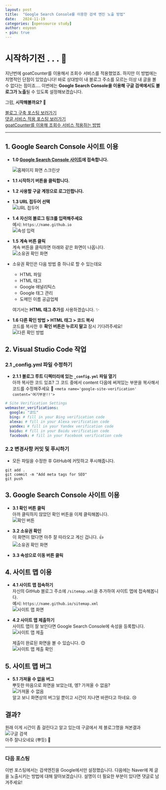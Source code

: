 ```yaml
---
layout: post
title:  "Google Search Console를 이용한 검색 엔진 노출 방법"
date:   2024-11-19
categories: [opensource study]
author: eoyeon
- pin: true
---
```

# 시작하기전 . . . 🍊
지난번에 goatCounter를 이용해서 조회수 서비스를 적용했었죠. 하지만 이 방법에는 치명적인 단점이 있었습니다! 바로 상대방이 내 블로그 주소를 모르는 이상 내 글을 볼 수 없다는 점이죠.... 이번에는 **Google Search Console을 이용해 구글 검색에서도 블로그가 노출**될 수 있도록 설정해보겠습니다.

그럼, **시작해볼까요?** 💎

[블로그 구축 포스팅 보러가기](https://eo-yeon.github.io/posts/first/)  
[댓글 서비스 적용 포스팅 보러가기](https://eo-yeon.github.io/posts/comment/)  
[goatCounter를 이용해 조회수 서비스 적용하는 방법](https://eo-yeon.github.io/posts/goatcounter/)

---

## 1. Google Search Console 사이트 이용
- **1.0 [Google Search Console 사이트](https://search.google.com/search-console/about)에 접속합니다.**

  ![홈페이지 화면 스크린샷](/assets/img/2024-11-19-google_1.PNG)

- **1.1 시작하기 버튼을 클릭합니다.**

- **1.2 사용할 구글 계정으로 로그인합니다.**

- **1.3 URL 접두어 선택**  
  ![URL 접두어](/assets/img/2024-11-19-google_2.PNG)

- **1.4 자신의 블로그 링크를 입력해주세요**  
  예시: `https://name.github.io`  
  ![속성 입력](/assets/img/2024-11-19-google_3.PNG)

- **1.5 계속 버튼 클릭**  
  계속 버튼을 클릭하면 아래와 같은 화면이 나옵니다.  
  ![소유권 확인 화면](/assets/img/2024-11-19-google_4.PNG)

- 소유권 확인은 다음 방법 중 하나로 할 수 있는데요
  - HTML 파일
  - HTML 태그
  - Google 애널리틱스
  - Google 태그 관리
  - 도메인 이름 공급업체

  여기서는 **HTML 태그 추가**를 사용하겠습니다. ✨

- **1.6 다른 확인 방법 > HTML 태그 > 코드 복사**  
  코드를 복사한 후 **확인 버튼은 누르지 말고** 잠시 기다려주세요!  
  ![다른 확인 방법](/assets/img/2024-11-19-google_5.PNG)

## 2. Visual Studio Code 작업

### 2.1 _config.yml 파일 수정하기
- **2.1.1 블로그 루트 디렉터리에 있는 `_config.yml` 파일 열기**  
  아까 복사한 코드 있죠?
  그 코드 중에서 content 다음에 써져있는 부분을 복사해서 코드를 수정해주세요 💨
   `<meta name='google-site-verification' content='여기부분!!'>` 

```yaml
# Site Verification Settings
webmaster_verifications:
  google: "코드"
  bing: # fill in your Bing verification code
  alexa: # fill in your Alexa verification code
  yandex: # fill in your Yandex verification code
  baidu: # fill in your Baidu verification code
  facebook: # fill in your Facebook verification code
```

### 2.2 변경사항 커밋 및 푸시하기
- 모든 파일을 수정한 후 GitHub에 커밋하고 푸시해줍니다.

```shell
git add .
git commit -m "Add meta tags for SEO"
git push
```

## 3. Google Search Console 사이트 이용

- **3.1 확인 버튼 클릭**  
  아까 클릭하지 않았던 확인 버튼을 이제 클릭해봅니다.  
  ![확인 버튼](/assets/img/2024-11-19-google_6.PNG)

- **3.2 소유권 확인**  
  이 화면이 떴다면 아주 잘 따라오고 계신 겁니다. 👍  
  ![소유권 확인 화면](/assets/img/2024-11-19-google_7.PNG)

- **3.3 속성으로 이동 버튼 클릭**

## 4. 사이트 맵 이용

- **4.1 사이트 맵 접속하기**  
  자신의 GitHub 블로그 주소에 `/sitemap.xml`을 추가하여 사이트 맵에 접속해봅니다.  
  예시: `https://name.github.io/sitemap.xml`  
  ![사이트 맵 화면](/assets/img/2024-11-19-google_8.PNG)

- **4.2 사이트 맵 제출하기**  
  사이트 맵이 잘 보인다면 Google Search Console에 속성을 등록합니다.  
  ![사이트 맵 제출](/assets/img/2024-11-19-google_9.PNG)

  제출이 완료된 화면을 볼 수 있습니다. 😊  
  ![사이트 맵 제출 확인](/assets/img/2024-11-19-google_10.PNG)

## 5. 사이트 맵 버그

- **5.1 가져올 수 없음 버그**  
  뿌듯한 마음으로 화면을 보았는데, 엥? 가져올 수 없음?  
  ![가져올 수 없음](/assets/img/2024-11-19-google_11.PNG)  
  알고 보니 화면상의 버그일 뿐이고 시간이 지나면 바뀐다고 하네요. 😢

## 결과?

원래 이게 시간이 좀 걸린다고 알고 있는데 구글에서 제 블로그명을 쳐본결과
  ![구글 검색](/assets/img/2024-11-19-google_12.PNG)  
아주 잘나오네요 (뿌듯) 🤤

---

### 다음 포스팅
이번 포스팅에서는 검색엔진을 Google에서만 설정했습니다. 다음에는 Naver에 제 글을 노출시키는 방법에 대해 알아보겠습니다. 설명이 더 필요한 부분이 있다면 댓글로 남겨주세요!

